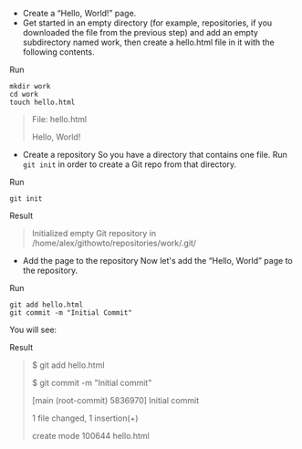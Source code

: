 - Create a “Hello, World!” page.
- Get started in an empty directory (for example, repositories, if you downloaded the file from the previous step) and add an empty subdirectory named work, then create a hello.html file in it with the following contents.

Run
```
mkdir work
cd work
touch hello.html
```
> File: hello.html
> 
> Hello, World!

- Create a repository
So you have a directory that contains one file. Run `git init` in order to create a Git repo from that directory.

Run
```
git init
```

Result

> Initialized empty Git repository in /home/alex/githowto/repositories/work/.git/

- Add the page to the repository
Now let's add the “Hello, World” page to the repository.

Run
```
git add hello.html
git commit -m "Initial Commit"
```

You will see:

Result
> $ git add hello.html
> 
> $ git commit -m "Initial commit"
> 
> [main (root-commit) 5836970] Initial commit
> 
> 1 file changed, 1 insertion(+)
> 
> create mode 100644 hello.html
